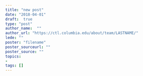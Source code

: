 ```yaml
---
title: "new post"
date: "2018-04-01"
draft:  true
type: "post"
author_name:  ""
author_url: "https://ctl.columbia.edu/about/team/LASTNAME/"
lede: ""
poster: "filename"
poster_sourceurl: ""
poster_source: ""
topics: 
- 
tags: []
---
```

